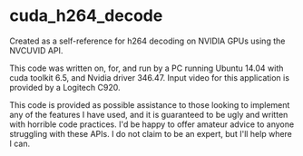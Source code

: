 # cuda_h264_decode
Created as a self-reference for h264 decoding on NVIDIA GPUs using the NVCUVID API.

This code was written on, for, and run by a PC running Ubuntu 14.04 with cuda toolkit 6.5, and Nvidia driver 346.47.
Input video for this application is provided by a Logitech C920.

This code is provided as possible assistance to those looking to implement any of the features I have used, and it is guaranteed to be ugly and written with horrible code practices.
I'd be happy to offer amateur advice to anyone struggling with these APIs. I do not claim to be an expert, but I'll help where I can.
